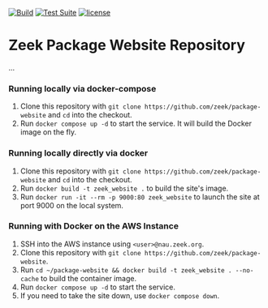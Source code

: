 [![Build](https://github.com/zeek/package-website/actions/workflows/build.yml/badge.svg)](https://github.com/zeek/package-website/actions/workflows/build.yml)
[![Test Suite](https://github.com/zeek/package-website/actions/workflows/pytest.yml/badge.svg)](https://github.com/zeek/package-website/actions/workflows/pytest.yml)
[![license](https://img.shields.io/github/license/zeek/package-website?color=23228B22)](https://github.com/zeek/package-website/blob/main/LICENSE)

# Zeek Package Website Repository
...

### Running locally via docker-compose

1. Clone this repository with `git clone https://github.com/zeek/package-website` and `cd` into the checkout.
2. Run `docker compose up -d` to start the service. It will build the Docker image on the fly.

### Running locally directly via docker

1. Clone this repository with `git clone https://github.com/zeek/package-website` and `cd` into the checkout.
2. Run `docker build -t zeek_website .` to build the site's image.
3. Run `docker run -it --rm -p 9000:80 zeek_website` to launch the site at port 9000 on the local system.

### Running with Docker on the AWS Instance

1. SSH into the AWS instance using `<user>@nau.zeek.org`.
2. Clone this repository with `git clone https://github.com/zeek/package-website`.
3. Run `cd ~/package-website && docker build -t zeek_website . --no-cache` to build the container image.
4. Run `docker compose up -d` to start the service.
5. If you need to take the site down, use `docker compose down`.
